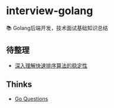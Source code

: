 # interview-golang

📚 Golang后端开发，技术面试基础知识总结

## 待整理

- [深入理解快速排序算法的稳定性](https://blog.csdn.net/yutianzuijin/article/details/24778623)

## Thinks

- [Go Questions](https://github.com/golang-design/Go-Questions)